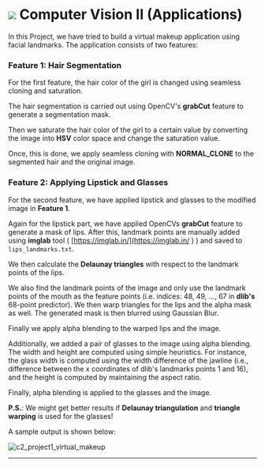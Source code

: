 # <img src = "https://opencv.org/wp-content/uploads/2021/06/OpenCV_logo_black_.png">  Computer Vision II (Applications)

In this Project, we have tried to build a virtual makeup application using facial landmarks. The application consists of two features:



### Feature 1: Hair Segmentation

For the first feature, the hair color of the girl  is changed using seamless cloning and saturation.

The hair segmentation is carried out using OpenCV's **grabCut** feature to generate a segmentation mask.

Then we saturate the hair color of the girl to a certain value by converting the image into **HSV** color space and change the saturation value.

Once, this is done, we apply seamless cloning with **NORMAL_CLONE** to the segmented hair and the original image.



### Feature 2: Applying Lipstick and Glasses

For the second feature, we have applied lipstick and glasses to the modified image in **Feature 1**.

Again for the lipstick part, we have applied OpenCVs **grabCut** feature to generate a mask of lips. After this, landmark points are manually added using **imglab** tool ( [https://imglab.in/](https://imglab.in/ ) ) and saved to `lips_landmarks.txt`.

We then calculate the **Delaunay triangles** with respect to the landmark points of the lips.

We also find the landmark points of the image and only use the landmark points of the mouth as the feature points (i.e. indices: 48, 49, ..., 67 in **dlib's** 68-point predictor). We then warp triangles for the lips and the alpha mask as well. The generated mask is then blurred using Gaussian Blur.

Finally we apply alpha blending to the warped lips and the image.


 Additionally, we added a pair of glasses to the image using alpha blending. The width and height are computed using simple heuristics. For instance, the glass width is computed using the width difference of the jawline (i.e., difference between the x coordinates of dlib's landmarks points 1 and 16), and the height is computed by maintaining the aspect ratio.

Finally, alpha blending is applied to the glasses and the image.

**P.S.**: We might get better results if **Delaunay triangulation** and **triangle warping** is used for the glasses!



A sample output is shown below:

![c2_project1_virtual_makeup](https://github.com/Kunaldawn7/Projects-OpenCV-Courses/assets/47062478/de0639a1-67dd-4db8-87fe-50acd0055cc5)


---
